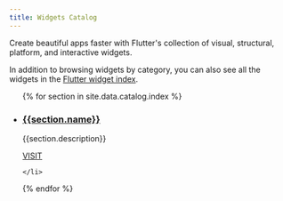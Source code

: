 ```yaml
---
title: Widgets Catalog
---
```


Create beautiful apps faster with Flutter's
collection of visual, structural, platform,
and interactive widgets.

<p>In addition to browsing widgets by category,
you can also see all the widgets in the
<a href="/widgets/widgetindex">Flutter widget index</a>.</p>

<ul class="cards">
{% for section in site.data.catalog.index %}
	<li class="cards__item">
	    <div class="card">
		    <h3 class="catalog-category-title"><a class="action-link" href="/widgets/{{section.id}}">{{section.name}}</a></h3>
		    <p>{{section.description}}</p>
		    <div class="card-action">
		        <a class="action-link" href="/widgets/{{section.id}}">VISIT</a>
		    </div>
		</div>

	</li>
 {% endfor %}
</ul>
